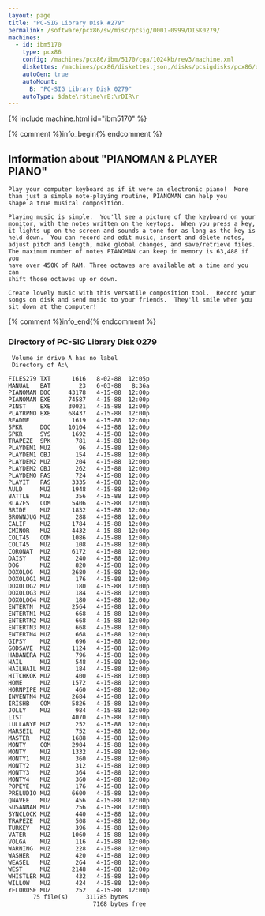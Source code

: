 ```yaml
---
layout: page
title: "PC-SIG Library Disk #279"
permalink: /software/pcx86/sw/misc/pcsig/0001-0999/DISK0279/
machines:
  - id: ibm5170
    type: pcx86
    config: /machines/pcx86/ibm/5170/cga/1024kb/rev3/machine.xml
    diskettes: /machines/pcx86/diskettes.json,/disks/pcsigdisks/pcx86/diskettes.json
    autoGen: true
    autoMount:
      B: "PC-SIG Library Disk 0279"
    autoType: $date\r$time\rB:\rDIR\r
---
```


{% include machine.html id="ibm5170" %}

{% comment %}info_begin{% endcomment %}

## Information about "PIANOMAN & PLAYER PIANO"

    Play your computer keyboard as if it were an electronic piano!  More
    than just a simple note-playing routine, PIANOMAN can help you
    shape a true musical composition.
    
    Playing music is simple.  You'll see a picture of the keyboard on your
    monitor, with the notes written on the keytops.  When you press a key,
    it lights up on the screen and sounds a tone for as long as the key is
    held down.  You can record and edit music, insert and delete notes,
    adjust pitch and length, make global changes, and save/retrieve files.
    The maximum number of notes PIANOMAN can keep in memory is 63,488 if you
    have over 450K of RAM. Three octaves are available at a time and you can
    shift those octaves up or down.
    
    Create lovely music with this versatile composition tool.  Record your
    songs on disk and send music to your friends.  They'll smile when you
    sit down at the computer!
{% comment %}info_end{% endcomment %}


### Directory of PC-SIG Library Disk 0279

     Volume in drive A has no label
     Directory of A:\

    FILES279 TXT      1616   8-02-88  12:05p
    MANUAL   BAT        23   6-03-88   8:36a
    PIANOMAN DOC     43178   4-15-88  12:00p
    PIANOMAN EXE     74587   4-15-88  12:00p
    PINST    EXE     30021   4-15-88  12:00p
    PLAYRPNO EXE     68437   4-15-88  12:00p
    README            1619   4-15-88  12:00p
    SPKR     DOC     10104   4-15-88  12:00p
    SPKR     SYS      1692   4-15-88  12:00p
    TRAPEZE  SPK       781   4-15-88  12:00p
    PLAYDEM1 MUZ        96   4-15-88  12:00p
    PLAYDEM1 OBJ       154   4-15-88  12:00p
    PLAYDEM2 MUZ       204   4-15-88  12:00p
    PLAYDEM2 OBJ       262   4-15-88  12:00p
    PLAYDEMO PAS       724   4-15-88  12:00p
    PLAYIT   PAS      3335   4-15-88  12:00p
    AULD     MUZ      1948   4-15-88  12:00p
    BATTLE   MUZ       356   4-15-88  12:00p
    BLAZES   COM      5406   4-15-88  12:00p
    BRIDE    MUZ      1832   4-15-88  12:00p
    BROWNJUG MUZ       288   4-15-88  12:00p
    CALIF    MUZ      1784   4-15-88  12:00p
    CMINOR   MUZ      4432   4-15-88  12:00p
    COLT45   COM      1086   4-15-88  12:00p
    COLT45   MUZ       108   4-15-88  12:00p
    CORONAT  MUZ      6172   4-15-88  12:00p
    DAISY    MUZ       240   4-15-88  12:00p
    DOG      MUZ       820   4-15-88  12:00p
    DOXOLOG  MUZ      2680   4-15-88  12:00p
    DOXOLOG1 MUZ       176   4-15-88  12:00p
    DOXOLOG2 MUZ       180   4-15-88  12:00p
    DOXOLOG3 MUZ       184   4-15-88  12:00p
    DOXOLOG4 MUZ       180   4-15-88  12:00p
    ENTERTN  MUZ      2564   4-15-88  12:00p
    ENTERTN1 MUZ       668   4-15-88  12:00p
    ENTERTN2 MUZ       668   4-15-88  12:00p
    ENTERTN3 MUZ       668   4-15-88  12:00p
    ENTERTN4 MUZ       668   4-15-88  12:00p
    GIPSY    MUZ       696   4-15-88  12:00p
    GODSAVE  MUZ      1124   4-15-88  12:00p
    HABANERA MUZ       796   4-15-88  12:00p
    HAIL     MUZ       548   4-15-88  12:00p
    HAILHAIL MUZ       184   4-15-88  12:00p
    HITCHKOK MUZ       400   4-15-88  12:00p
    HOME     MUZ      1572   4-15-88  12:00p
    HORNPIPE MUZ       460   4-15-88  12:00p
    INVENTN4 MUZ      2684   4-15-88  12:00p
    IRISHB   COM      5826   4-15-88  12:00p
    JOLLY    MUZ       984   4-15-88  12:00p
    LIST              4070   4-15-88  12:00p
    LULLABYE MUZ       252   4-15-88  12:00p
    MARSEIL  MUZ       752   4-15-88  12:00p
    MASTER   MUZ      1688   4-15-88  12:00p
    MONTY    COM      2904   4-15-88  12:00p
    MONTY    MUZ      1332   4-15-88  12:00p
    MONTY1   MUZ       360   4-15-88  12:00p
    MONTY2   MUZ       312   4-15-88  12:00p
    MONTY3   MUZ       364   4-15-88  12:00p
    MONTY4   MUZ       360   4-15-88  12:00p
    POPEYE   MUZ       176   4-15-88  12:00p
    PRELUDIO MUZ      6600   4-15-88  12:00p
    QNAVEE   MUZ       456   4-15-88  12:00p
    SUSANNAH MUZ       256   4-15-88  12:00p
    SYNCLOCK MUZ       440   4-15-88  12:00p
    TRAPEZE  MUZ       508   4-15-88  12:00p
    TURKEY   MUZ       396   4-15-88  12:00p
    VATER    MUZ      1060   4-15-88  12:00p
    VOLGA    MUZ       116   4-15-88  12:00p
    WARNING  MUZ       228   4-15-88  12:00p
    WASHER   MUZ       420   4-15-88  12:00p
    WEASEL   MUZ       264   4-15-88  12:00p
    WEST     MUZ      2148   4-15-88  12:00p
    WHISTLER MUZ       432   4-15-88  12:00p
    WILLOW   MUZ       424   4-15-88  12:00p
    YELOROSE MUZ       252   4-15-88  12:00p
           75 file(s)     311785 bytes
                            7168 bytes free
